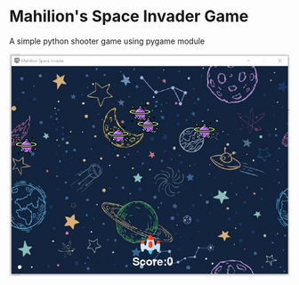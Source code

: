 # Mahilion's Space Invader Game

A simple python shooter game using pygame module

![alt text](https://github.com/mahilion/spaceInvader/blob/master/game.PNG?raw=true)
